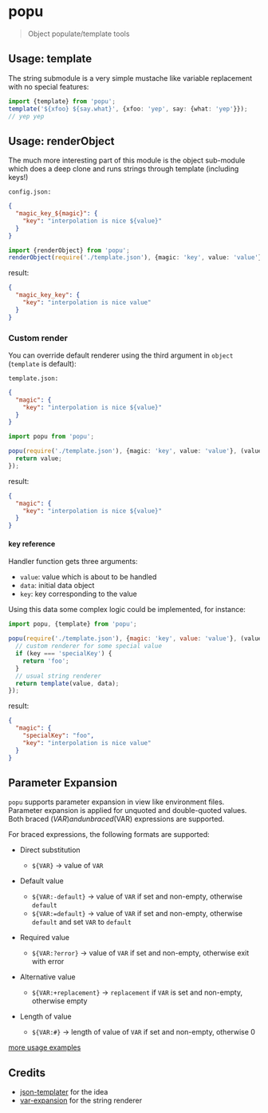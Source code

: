 # popu

> Object populate/template tools

## Usage: template

The string submodule is a very simple mustache like variable replacement with no special features:

```ts
import {template} from 'popu';
template('${xfoo} ${say.what}', {xfoo: 'yep', say: {what: 'yep'}});
// yep yep
```

## Usage: renderObject

The much more interesting part of this module is the object sub-module which does a deep clone and runs strings through
template (including keys!)

`config.json:`

```json
{
  "magic_key_${magic}": {
    "key": "interpolation is nice ${value}"
  }
}
```

```ts
import {renderObject} from 'popu';
renderObject(require('./template.json'), {magic: 'key', value: 'value'});
```

result:

```json
{
  "magic_key_key": {
    "key": "interpolation is nice value"
  }
}
```

### Custom render

You can override default renderer using the third argument in `object` (`template` is default):

`template.json:`

```json
{
  "magic": {
    "key": "interpolation is nice ${value}"
  }
}
```

```ts
import popu from 'popu';

popu(require('./template.json'), {magic: 'key', value: 'value'}, (value, data, key) => {
  return value;
});
```

result:

```json
{
  "magic": {
    "key": "interpolation is nice ${value}"
  }
}
```

#### key reference

Handler function gets three arguments:

- `value`: value which is about to be handled
- `data`: initial data object
- `key`: key corresponding to the value

Using this data some complex logic could be implemented, for instance:

```js
import popu, {template} from 'popu';

popu(require('./template.json'), {magic: 'key', value: 'value'}, (value, data, key) => {
  // custom renderer for some special value
  if (key === 'specialKey') {
    return 'foo';
  }
  // usual string renderer
  return template(value, data);
});
```

result:

```json
{
  "magic": {
    "specialKey": "foo",
    "key": "interpolation is nice value"
  }
}
```

## Parameter Expansion

`popu` supports parameter expansion in view like environment files. Parameter expansion is applied for unquoted and
double-quoted values. Both braced (${VAR}) and unbraced ($VAR) expressions are supported.

For braced expressions, the following formats are supported:

- Direct substitution

  - `${VAR}` -> value of `VAR`

- Default value

  - `${VAR:-default}` -> value of `VAR` if set and non-empty, otherwise `default`
  - `${VAR:=default}` -> value of `VAR` if set and non-empty, otherwise `default` and set `VAR` to `default`

- Required value

  - `${VAR:?error}` -> value of `VAR` if set and non-empty, otherwise exit with error

- Alternative value

  - `${VAR:+replacement}` -> `replacement` if `VAR` is set and non-empty, otherwise empty

- Length of value
  - `${VAR:#}` -> length of value of `VAR` if set and non-empty, otherwise 0

[more usage examples](src/__tests__/unit/string.unit.ts)

## Credits

- [json-templater](https://www.npmjs.com/package/json-templater) for the idea
- [var-expansion](https://www.npmjs.com/package/var-expansion) for the string renderer
